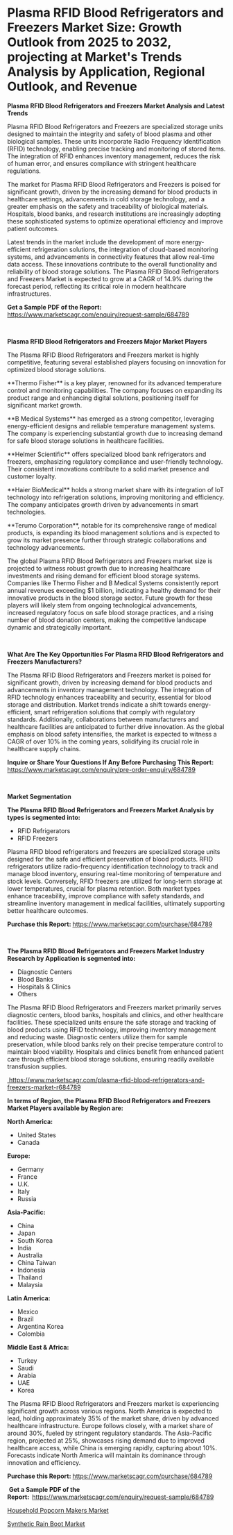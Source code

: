 <p><h1>Plasma RFID Blood Refrigerators and Freezers Market Size: Growth Outlook from 2025 to 2032, projecting at Market's Trends Analysis by Application, Regional Outlook, and Revenue</h1></p><p><strong>Plasma RFID Blood Refrigerators and Freezers Market Analysis and Latest Trends</strong></p>
<p><p>Plasma RFID Blood Refrigerators and Freezers are specialized storage units designed to maintain the integrity and safety of blood plasma and other biological samples. These units incorporate Radio Frequency Identification (RFID) technology, enabling precise tracking and monitoring of stored items. The integration of RFID enhances inventory management, reduces the risk of human error, and ensures compliance with stringent healthcare regulations.</p><p>The market for Plasma RFID Blood Refrigerators and Freezers is poised for significant growth, driven by the increasing demand for blood products in healthcare settings, advancements in cold storage technology, and a greater emphasis on the safety and traceability of biological materials. Hospitals, blood banks, and research institutions are increasingly adopting these sophisticated systems to optimize operational efficiency and improve patient outcomes.</p><p>Latest trends in the market include the development of more energy-efficient refrigeration solutions, the integration of cloud-based monitoring systems, and advancements in connectivity features that allow real-time data access. These innovations contribute to the overall functionality and reliability of blood storage solutions. The Plasma RFID Blood Refrigerators and Freezers Market is expected to grow at a CAGR of 14.9% during the forecast period, reflecting its critical role in modern healthcare infrastructures.</p></p>
<p><strong>Get a Sample PDF of the Report:&nbsp;</strong> <a href="https://www.marketscagr.com/enquiry/request-sample/684789?utm_campaign=2115&utm_medium=2&utm_source=Github&utm_content=ia&utm_term=29032025&utm_id=plasma-rfid-blood-refrigerators-and-freezers">https://www.marketscagr.com/enquiry/request-sample/684789</a></p>
<p>&nbsp;</p>
<p><strong>Plasma RFID Blood Refrigerators and Freezers Major Market Players</strong></p>
<p><p>The Plasma RFID Blood Refrigerators and Freezers market is highly competitive, featuring several established players focusing on innovation for optimized blood storage solutions. </p><p>**Thermo Fisher** is a key player, renowned for its advanced temperature control and monitoring capabilities. The company focuses on expanding its product range and enhancing digital solutions, positioning itself for significant market growth.</p><p>**B Medical Systems** has emerged as a strong competitor, leveraging energy-efficient designs and reliable temperature management systems. The company is experiencing substantial growth due to increasing demand for safe blood storage solutions in healthcare facilities. </p><p>**Helmer Scientific** offers specialized blood bank refrigerators and freezers, emphasizing regulatory compliance and user-friendly technology. Their consistent innovations contribute to a solid market presence and customer loyalty.</p><p>**Haier BioMedical** holds a strong market share with its integration of IoT technology into refrigeration solutions, improving monitoring and efficiency. The company anticipates growth driven by advancements in smart technologies.</p><p>**Terumo Corporation**, notable for its comprehensive range of medical products, is expanding its blood management solutions and is expected to grow its market presence further through strategic collaborations and technology advancements.</p><p>The global Plasma RFID Blood Refrigerators and Freezers market size is projected to witness robust growth due to increasing healthcare investments and rising demand for efficient blood storage systems. Companies like Thermo Fisher and B Medical Systems consistently report annual revenues exceeding $1 billion, indicating a healthy demand for their innovative products in the blood storage sector. Future growth for these players will likely stem from ongoing technological advancements, increased regulatory focus on safe blood storage practices, and a rising number of blood donation centers, making the competitive landscape dynamic and strategically important.</p></p>
<p>&nbsp;</p>
<p><strong>What Are The Key Opportunities For Plasma RFID Blood Refrigerators and Freezers Manufacturers?</strong></p>
<p><p>The Plasma RFID Blood Refrigerators and Freezers market is poised for significant growth, driven by increasing demand for blood products and advancements in inventory management technology. The integration of RFID technology enhances traceability and security, essential for blood storage and distribution. Market trends indicate a shift towards energy-efficient, smart refrigeration solutions that comply with regulatory standards. Additionally, collaborations between manufacturers and healthcare facilities are anticipated to further drive innovation. As the global emphasis on blood safety intensifies, the market is expected to witness a CAGR of over 10% in the coming years, solidifying its crucial role in healthcare supply chains.</p></p>
<p><strong>Inquire or Share Your Questions If Any Before Purchasing This Report:</strong> <a href="https://www.marketscagr.com/enquiry/pre-order-enquiry/684789?utm_campaign=2115&utm_medium=2&utm_source=Github&utm_content=ia&utm_term=29032025&utm_id=plasma-rfid-blood-refrigerators-and-freezers">https://www.marketscagr.com/enquiry/pre-order-enquiry/684789</a></p>
<p>&nbsp;</p>
<p><strong>Market Segmentation</strong></p>
<p><strong>The Plasma RFID Blood Refrigerators and Freezers Market Analysis by types is segmented into:</strong></p>
<p><ul><li>RFID Refrigerators</li><li>RFID Freezers</li></ul></p>
<p><p>Plasma RFID blood refrigerators and freezers are specialized storage units designed for the safe and efficient preservation of blood products. RFID refrigerators utilize radio-frequency identification technology to track and manage blood inventory, ensuring real-time monitoring of temperature and stock levels. Conversely, RFID freezers are utilized for long-term storage at lower temperatures, crucial for plasma retention. Both market types enhance traceability, improve compliance with safety standards, and streamline inventory management in medical facilities, ultimately supporting better healthcare outcomes.</p></p>
<p><strong>Purchase this Report:&nbsp;</strong><a href="https://www.marketscagr.com/purchase/684789?utm_campaign=2115&utm_medium=2&utm_source=Github&utm_content=ia&utm_term=29032025&utm_id=plasma-rfid-blood-refrigerators-and-freezers">https://www.marketscagr.com/purchase/684789</a></p>
<p>&nbsp;</p>
<p><strong>The Plasma RFID Blood Refrigerators and Freezers Market Industry Research by Application is segmented into:</strong></p>
<p><ul><li>Diagnostic Centers</li><li>Blood Banks</li><li>Hospitals & Clinics</li><li>Others</li></ul></p>
<p><p>The Plasma RFID Blood Refrigerators and Freezers market primarily serves diagnostic centers, blood banks, hospitals and clinics, and other healthcare facilities. These specialized units ensure the safe storage and tracking of blood products using RFID technology, improving inventory management and reducing waste. Diagnostic centers utilize them for sample preservation, while blood banks rely on their precise temperature control to maintain blood viability. Hospitals and clinics benefit from enhanced patient care through efficient blood storage solutions, ensuring readily available transfusion supplies.</p></p>
<p><a href="https://www.marketscagr.com/plasma-rfid-blood-refrigerators-and-freezers-market-r684789?utm_campaign=2115&utm_medium=2&utm_source=Github&utm_content=ia&utm_term=29032025&utm_id=plasma-rfid-blood-refrigerators-and-freezers">&nbsp;https://www.marketscagr.com/plasma-rfid-blood-refrigerators-and-freezers-market-r684789</a></p>
<p><strong>In terms of Region, the Plasma RFID Blood Refrigerators and Freezers Market Players available by Region are:</strong></p>
<p>
    <p> <strong> North America: </strong>
        <ul>
            <li>United States</li>
            <li>Canada</li>
        </ul>
        </p> 
    <p> <strong> Europe: </strong>
        <ul>
            <li>Germany</li>
            <li>France</li>
            <li>U.K.</li>
            <li>Italy</li>
            <li>Russia</li>
        </ul>
        </p> 
    <p> <strong> Asia-Pacific: </strong>
        <ul>
            <li>China</li>
            <li>Japan</li>
            <li>South Korea</li>
            <li>India</li>
            <li>Australia</li>
            <li>China Taiwan</li>
            <li>Indonesia</li>
            <li>Thailand</li>
            <li>Malaysia</li>
        </ul>
        </p> 
    <p> <strong> Latin America: </strong>
        <ul>
            <li>Mexico</li>
            <li>Brazil</li>
            <li>Argentina Korea</li>
            <li>Colombia</li>
        </ul>
        </p> 
    <p> <strong> Middle East & Africa: </strong>
        <ul>
            <li>Turkey</li>
            <li>Saudi</li>
            <li>Arabia</li>
            <li>UAE</li>
            <li>Korea</li>
        </ul>
    </p>
    </p>
<p><p>The Plasma RFID Blood Refrigerators and Freezers market is experiencing significant growth across various regions. North America is expected to lead, holding approximately 35% of the market share, driven by advanced healthcare infrastructure. Europe follows closely, with a market share of around 30%, fueled by stringent regulatory standards. The Asia-Pacific region, projected at 25%, showcases rising demand due to improved healthcare access, while China is emerging rapidly, capturing about 10%. Forecasts indicate North America will maintain its dominance through innovation and efficiency.</p></p>
<p><strong>Purchase this Report: </strong><a href="https://www.marketscagr.com/purchase/684789?utm_campaign=2115&utm_medium=2&utm_source=Github&utm_content=ia&utm_term=29032025&utm_id=plasma-rfid-blood-refrigerators-and-freezers">https://www.marketscagr.com/purchase/684789</a></p>
<p>&nbsp;<strong>Get a Sample PDF of the Report:&nbsp;&nbsp;</strong><a href="https://www.marketscagr.com/enquiry/request-sample/684789?utm_campaign=2115&utm_medium=2&utm_source=Github&utm_content=ia&utm_term=29032025&utm_id=plasma-rfid-blood-refrigerators-and-freezers">https://www.marketscagr.com/enquiry/request-sample/684789</a></p>
<p><strong></strong></p>
<p><p><a href="https://github.com/joannesouthgate/Market-Research-Report-List-6/blob/main/household-popcorn-makers-market.md?utm_campaign=2115&utm_medium=2&utm_source=Github&utm_content=ia&utm_term=29032025&utm_id=plasma-rfid-blood-refrigerators-and-freezers">Household Popcorn Makers Market</a></p><p><a href="https://github.com/sofayahoo2023/Market-Research-Report-List-7/blob/main/synthetic-rain-boot-market.md?utm_campaign=2115&utm_medium=2&utm_source=Github&utm_content=ia&utm_term=29032025&utm_id=plasma-rfid-blood-refrigerators-and-freezers">Synthetic Rain Boot Market</a></p></p>